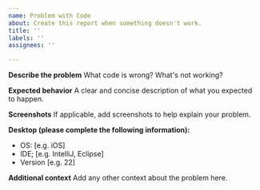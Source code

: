 ```yaml
---
name: Problem with Code
about: Create this report when something doesn't work.
title: ''
labels: ''
assignees: ''

---
```


**Describe the problem**
What code is wrong? What's not working?

**Expected behavior**
A clear and concise description of what you expected to happen.

**Screenshots**
If applicable, add screenshots to help explain your problem.

**Desktop (please complete the following information):**
 - OS: [e.g. iOS]
 - IDE; [e.g. IntelliJ, Eclipse]
 - Version [e.g. 22]

**Additional context**
Add any other context about the problem here.
